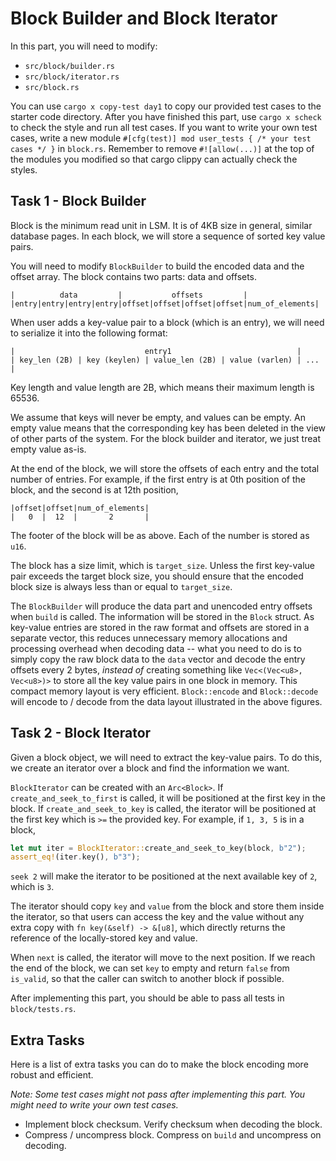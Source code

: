 # Block Builder and Block Iterator

<!-- toc -->

In this part, you will need to modify:

* `src/block/builder.rs`
* `src/block/iterator.rs`
* `src/block.rs`

You can use `cargo x copy-test day1` to copy our provided test cases to the starter code directory. After you have
finished this part, use `cargo x scheck` to check the style and run all test cases. If you want to write your own
test cases, write a new module `#[cfg(test)] mod user_tests { /* your test cases */ }` in `block.rs`. Remember to remove
`#![allow(...)]` at the top of the modules you modified so that cargo clippy can actually check the styles.

## Task 1 - Block Builder

Block is the minimum read unit in LSM. It is of 4KB size in general, similar database pages. In each block, we will
store a sequence of sorted key value pairs.

You will need to modify `BlockBuilder` to build the encoded data and the offset array. The block contains two parts:
data and offsets.

```
|          data         |           offsets         |
|entry|entry|entry|entry|offset|offset|offset|offset|num_of_elements|
```

When user adds a key-value pair to a block (which is an entry), we will need to serialize it into the following format:

```
|                             entry1                            |
| key_len (2B) | key (keylen) | value_len (2B) | value (varlen) | ... |
```

Key length and value length are 2B, which means their maximum length is 65536.

We assume that keys will never be empty, and values can be empty. An empty value means that the corresponding key has
been deleted in the view of other parts of the system. For the block builder and iterator, we just treat empty value
as-is.

At the end of the block, we will store the offsets of each entry and the total number of entries. For example, if
the first entry is at 0th position of the block, and the second is at 12th position,

```
|offset|offset|num_of_elements|
|   0  |  12  |       2       |
```

The footer of the block will be as above. Each of the number is stored as `u16`.

The block has a size limit, which is `target_size`. Unless the first key-value pair exceeds the target block size, you
should ensure that the encoded block size is always less than or equal to `target_size`.

The `BlockBuilder` will produce the data part and unencoded entry offsets when `build` is called. The information will
be stored in the `Block` struct. As key-value entries are stored in the raw format and offsets are stored in a separate
vector, this reduces unnecessary memory allocations and processing overhead when decoding data -- what you need to do
is to simply copy the raw block data to the `data` vector and decode the entry offsets every 2 bytes, *instead of*
creating something like `Vec<(Vec<u8>, Vec<u8>)>` to store all the key value pairs in one block in memory. This compact
memory layout is very efficient. `Block::encode` and `Block::decode` will encode to / decode from the data layout
illustrated in the above figures.

## Task 2 - Block Iterator

Given a block object, we will need to extract the key-value pairs. To do this, we create an iterator over a block and
find the information we want.

`BlockIterator` can be created with an `Arc<Block>`. If `create_and_seek_to_first` is called, it will be positioned at
the first key in the block. If `create_and_seek_to_key` is called, the iterator will be positioned at the first key which
is `>=` the provided key. For example, if `1, 3, 5` is in a block,

```rust
let mut iter = BlockIterator::create_and_seek_to_key(block, b"2");
assert_eq!(iter.key(), b"3");
```

`seek 2` will make the iterator to be positioned at the next available key of `2`, which is `3`.

The iterator should copy `key` and `value` from the block and store them inside the iterator, so that users can access
the key and the value without any extra copy with `fn key(&self) -> &[u8]`, which directly returns the reference of the
locally-stored key and value.

When `next` is called, the iterator will move to the next position. If we reach the end of the block, we can set `key`
to empty and return `false` from `is_valid`, so that the caller can switch to another block if possible.

After implementing this part, you should be able to pass all tests in `block/tests.rs`.

## Extra Tasks

Here is a list of extra tasks you can do to make the block encoding more robust and efficient.

*Note: Some test cases might not pass after implementing this part. You might need to write your own test cases.*

* Implement block checksum. Verify checksum when decoding the block.
* Compress / uncompress block. Compress on `build` and uncompress on decoding.
